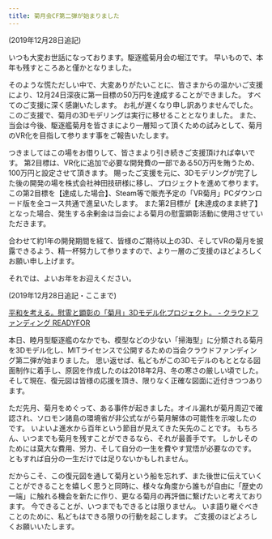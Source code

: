 ```yaml
---
title: 菊月会CF第二弾が始まりました
---
```


(2019年12月28日追記)

いつも大変お世話になっております。駆逐艦菊月会の堀江です。
早いもので、本年も残すところあと僅かとなりました。

そのような慌ただしい中で、大変ありがたいことに、皆さまからの温かいご支援により、12月24日深夜に第一目標の50万円を達成することができました。
すべてのご支援に深く感謝いたします。
お礼が遅くなり申し訳ありませんでした。
このご支援で、菊月の3Dモデリングは実行に移せることとなりました。
また、当会は今後、駆逐艦菊月を皆さまにより一層知って頂くための試みとして、菊月のVR化を目指して参ります事をご報告いたします。

つきましてはこの場をお借りして、皆さまより引き続きご支援頂ければ幸いです。
第2目標は、VR化に追加で必要な開発費の一部である50万円を賄うため、100万円と設定させて頂きます。
賜ったご支援を元に、3Dモデリングが完了した後の開発の場を株式会社神田技研様に移し、プロジェクトを進めて参ります。
この第2目標を【達成した場合】、Steam等で販売予定の「VR菊月」PCダウンロード版を全コース共通で進呈いたします。
また第2目標が【未達成のまま終了】となった場合、発生する余剰金は当会による菊月の慰霊顕彰活動に使用させていただきます。

合わせて約1年の開発期間を経て、皆様のご期待以上の3D、そしてVRの菊月を披露できるよう、精一杯努力して参りますので、より一層のご支援のほどよろしくお願い申し上げます。

それでは、よいお年をお迎えください。

(2019年12月28日追記・ここまで)

[平和を考える。慰霊と顕彰の「菊月」3Dモデル化プロジェクト。 - クラウドファンディング READYFOR](https://readyfor.jp/projects/30282)

本日、睦月型駆逐艦のなかでも、模型などの少ない「掃海型」に分類される菊月を3Dモデル化し、MITライセンスで公開するための当会クラウドファンディング第二弾が始まりました。
思い返せば、私どもがこの3Dモデルのもととなる図面制作に着手し、原図を作成したのは2018年2月、冬の寒さの厳しい頃でした。
そして現在、復元図は皆様の応援を頂き、限りなく正確な図面に近付きつつあります。

ただ先月、菊月をめぐって、ある事件が起きました。オイル漏れが菊月周辺で確認され、ソロモン諸島の環境省が非公式ながら菊月解体の可能性を示唆したのです。
いよいよ進水から百年という節目が見えてきた矢先のことです。
もちろん、いつまでも菊月を残すことができるなら、それが最善手です。
しかしそのためには莫大な費用、労力、そして自分の一生を費やす覚悟が必要なのです。
ともすれば自分の一生だけでは足りないかもしれません。

だからこそ、この復元図を通して菊月という船を忘れず、また後世に伝えていくことができることを嬉しく思うと同時に、様々な角度から誰もが自由に「歴史の一端」に触れる機会を新たに作り、更なる菊月の再評価に繋げたいと考えております。
今できることが、いつまでもできるとは限りません。
いま語り継ぐべきことのために、私どもはできる限りの行動を起こします。
ご支援のほどよろしくお願いいたします。
